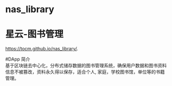 # nas_library
# 星云-图书管理
https://tocm.github.io/nas_library/.

#DApp 简介  
基于区块链去中心化，分布式储存数据的图书管理系统，确保用户数据和图书资料信息不被篡改，资料永久得以保存，适合个人,  家庭，学校图书馆，单位等的书籍管理。

